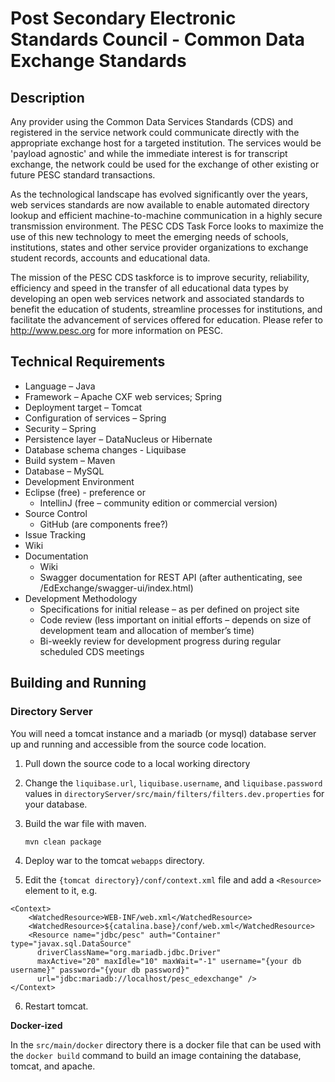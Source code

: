 # Post Secondary Electronic Standards Council - Common Data Exchange Standards

## Description
Any provider using the Common Data Services Standards (CDS) and registered in the service network could communicate directly with the appropriate exchange host for a targeted institution. The services would be 'payload agnostic' and while the immediate interest is for transcript exchange, the network could be used for the exchange of other existing or future PESC standard transactions.

As the technological landscape has evolved significantly over the years, web services standards are now available to enable automated directory lookup and efficient machine-to-machine communication in a highly secure transmission environment. The PESC CDS Task Force looks to maximize the use of this new technology to meet the emerging needs of schools, institutions, states and other service provider organizations to exchange student records, accounts and educational data.

The mission of the PESC CDS taskforce is to improve security, reliability, efficiency and speed in the transfer of all educational data types by developing an open web services network and associated standards to benefit the education of students, streamline processes for institutions, and facilitate the advancement of services offered for education.  Please refer to http://www.pesc.org for more information on PESC.

## Technical Requirements
-  Language – Java
-  Framework – Apache CXF web services; Spring
-  Deployment target – Tomcat
-  Configuration of services – Spring
-  Security – Spring
-  Persistence layer – DataNucleus or Hibernate
-  Database schema changes - Liquibase
-  Build system – Maven
-  Database – MySQL 
-  Development Environment
-  Eclipse (free) - preference or
     - IntellinJ (free – community edition or commercial version)
-  Source Control
     - GitHub (are components free?)
-  Issue Tracking
-  Wiki
-  Documentation
     - Wiki
     - Swagger documentation for REST API (after authenticating, see <baseURL>/EdExchange/swagger-ui/index.html)
-  Development Methodology
     - Specifications for initial release – as per defined on project site
     - Code review (less important on initial efforts – depends on size of development team and allocation of member’s time)
     - Bi-weekly review for development progress during regular scheduled CDS meetings

## Building and Running

### Directory Server

You will need a tomcat instance and a mariadb (or mysql) database server up and running and accessible from the source code location.

1. Pull down the source code to a local working directory
2. Change the `liquibase.url`, `liquibase.username`, and `liquibase.password` values in `directoryServer/src/main/filters/filters.dev.properties` for your database.
3. Build the war file with maven.

    `mvn clean package`
4. Deploy war to the tomcat `webapps` directory.
5. Edit the `{tomcat directory}/conf/context.xml` file and add a `<Resource>` element to it, e.g.

```
<Context>
    <WatchedResource>WEB-INF/web.xml</WatchedResource>
    <WatchedResource>${catalina.base}/conf/web.xml</WatchedResource>
    <Resource name="jdbc/pesc" auth="Container" type="javax.sql.DataSource"
      driverClassName="org.mariadb.jdbc.Driver"
      maxActive="20" maxIdle="10" maxWait="-1" username="{your db username}" password="{your db password}"
      url="jdbc:mariadb://localhost/pesc_edexchange" />
</Context>
```
6. Restart tomcat.


**Docker-ized**

In the `src/main/docker` directory there is a docker file that can be used with the `docker build` command to build an image containing the database, tomcat, and apache.
